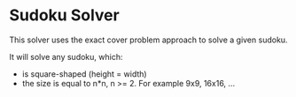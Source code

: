 # Sudoku Solver
This solver uses the exact cover problem approach to solve a given sudoku.

It will solve any sudoku, which:
  - is square-shaped (height = width)
  - the size is equal to n*n, n >= 2. For example 9x9, 16x16, ...
